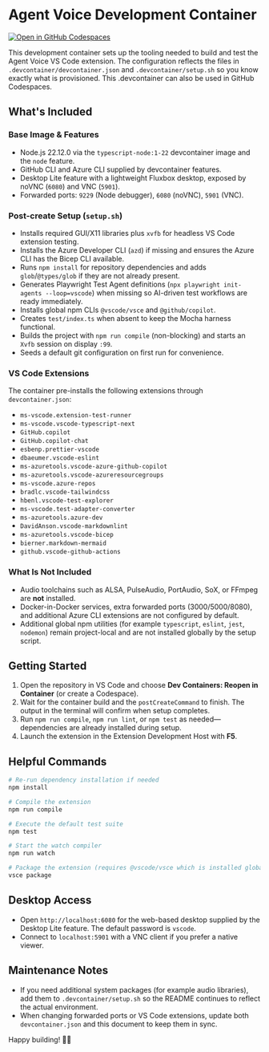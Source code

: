 # Agent Voice Development Container

[![Open in GitHub Codespaces](https://github.com/codespaces/badge.svg)](https://codespaces.new/PlagueHO/agent-voice)

This development container sets up the tooling needed to build and test the Agent Voice VS Code extension. The configuration reflects the files in `.devcontainer/devcontainer.json` and `.devcontainer/setup.sh` so you know exactly what is provisioned. This .devcontainer can also be used in GitHub Codespaces.

## What's Included

### Base Image & Features

- Node.js 22.12.0 via the `typescript-node:1-22` devcontainer image and the `node` feature.
- GitHub CLI and Azure CLI supplied by devcontainer features.
- Desktop Lite feature with a lightweight Fluxbox desktop, exposed by noVNC (`6080`) and VNC (`5901`).
- Forwarded ports: `9229` (Node debugger), `6080` (noVNC), `5901` (VNC).

### Post-create Setup (`setup.sh`)

- Installs required GUI/X11 libraries plus `xvfb` for headless VS Code extension testing.
- Installs the Azure Developer CLI (`azd`) if missing and ensures the Azure CLI has the Bicep CLI available.
- Runs `npm install` for repository dependencies and adds `glob`/`@types/glob` if they are not already present.
- Generates Playwright Test Agent definitions (`npx playwright init-agents --loop=vscode`) when missing so AI-driven test workflows are ready immediately.
- Installs global npm CLIs `@vscode/vsce` and `@github/copilot`.
- Creates `test/index.ts` when absent to keep the Mocha harness functional.
- Builds the project with `npm run compile` (non-blocking) and starts an `Xvfb` session on display `:99`.
- Seeds a default git configuration on first run for convenience.

### VS Code Extensions

The container pre-installs the following extensions through `devcontainer.json`:

- `ms-vscode.extension-test-runner`
- `ms-vscode.vscode-typescript-next`
- `GitHub.copilot`
- `GitHub.copilot-chat`
- `esbenp.prettier-vscode`
- `dbaeumer.vscode-eslint`
- `ms-azuretools.vscode-azure-github-copilot`
- `ms-azuretools.vscode-azureresourcegroups`
- `ms-vscode.azure-repos`
- `bradlc.vscode-tailwindcss`
- `hbenl.vscode-test-explorer`
- `ms-vscode.test-adapter-converter`
- `ms-azuretools.azure-dev`
- `DavidAnson.vscode-markdownlint`
- `ms-azuretools.vscode-bicep`
- `bierner.markdown-mermaid`
- `github.vscode-github-actions`

### What Is Not Included

- Audio toolchains such as ALSA, PulseAudio, PortAudio, SoX, or FFmpeg are **not** installed.
- Docker-in-Docker services, extra forwarded ports (3000/5000/8080), and additional Azure CLI extensions are not configured by default.
- Additional global npm utilities (for example `typescript`, `eslint`, `jest`, `nodemon`) remain project-local and are not installed globally by the setup script.

## Getting Started

1. Open the repository in VS Code and choose **Dev Containers: Reopen in Container** (or create a Codespace).
2. Wait for the container build and the `postCreateCommand` to finish. The output in the terminal will confirm when setup completes.
3. Run `npm run compile`, `npm run lint`, or `npm test` as needed—dependencies are already installed during setup.
4. Launch the extension in the Extension Development Host with **F5**.

## Helpful Commands

```bash
# Re-run dependency installation if needed
npm install

# Compile the extension
npm run compile

# Execute the default test suite
npm test

# Start the watch compiler
npm run watch

# Package the extension (requires @vscode/vsce which is installed globally)
vsce package
```

## Desktop Access

- Open `http://localhost:6080` for the web-based desktop supplied by the Desktop Lite feature. The default password is `vscode`.
- Connect to `localhost:5901` with a VNC client if you prefer a native viewer.

## Maintenance Notes

- If you need additional system packages (for example audio libraries), add them to `.devcontainer/setup.sh` so the README continues to reflect the actual environment.
- When changing forwarded ports or VS Code extensions, update both `devcontainer.json` and this document to keep them in sync.

Happy building! 🎤✨

